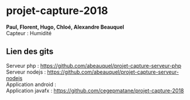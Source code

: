 # projet-capture-2018

**Paul, Florent, Hugo, Chloé, Alexandre Beauquel**
<br/>
Capteur : Humidité 

## Lien des gits
Serveur php : https://github.com/abeauquel/projet-capture-serveur-php
<br/>
Serveur nodejs : https://github.com/abeauquel/projet-capture-serveur-nodejs
<br/>
Application android : 
<br/>
Application javafx : https://github.com/cegepmatane/projet-capture-2018
<br/>

